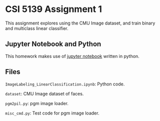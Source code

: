 # CSI 5139 Assignment 1

This assignment explores using the CMU Image dataset, and train binary and multiclass linear classifier.

## Jupyter Notebook and Python

This homework makes use of [jupyter notebook](http://jupyter.org/) written in python.

## Files

`ImageLabeling_LinearClassification.ipynb`: Python code.

`dataset`: CMU Image dataset of faces.

`pgm2pil.py`: pgm image loader.

`misc_cmd.py`: Test code for pgm image loader.


